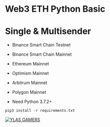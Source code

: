# Web3 ETH Python Basic
# Single & Multisender
- Binance Smart Chain Testnet
- Binance Smart Chain Mainnet
- Ethereum Mainnet
- Optimism Mainnet
- Arbitrum Mainnet
- Polygon Mainnet

- Need Python 3.7.2+
```
pip3 install -r requirements.txt
```

[![YLAS GAMERS](https://i.ibb.co/DK85Cyx/Screenshot-1.png)](https://github.com/ylasgamers/web3.eth.py)
